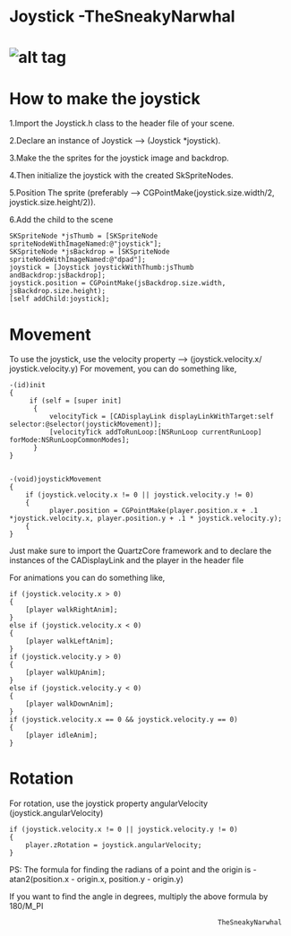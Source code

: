 Joystick -TheSneakyNarwhal
====================
![alt tag](https://raw.githubusercontent.com/TheSneakyNarwhal/SpriteKit-Joystick/master/pic.png)
====================
How to make the joystick
=====================

1.Import the Joystick.h class to the header file of your scene.

2.Declare an instance of Joystick --> (Joystick *joystick).

3.Make the the sprites for the joystick image and backdrop.

4.Then initialize the joystick with the created SkSpriteNodes.

5.Position The sprite (preferably --> CGPointMake(joystick.size.width/2, joystick.size.height/2)).

6.Add the child to the scene

    SKSpriteNode *jsThumb = [SKSpriteNode spriteNodeWithImageNamed:@"joystick"];
    SKSpriteNode *jsBackdrop = [SKSpriteNode spriteNodeWithImageNamed:@"dpad"];
    joystick = [Joystick joystickWithThumb:jsThumb andBackdrop:jsBackdrop];
    joystick.position = CGPointMake(jsBackdrop.size.width, jsBackdrop.size.height);
    [self addChild:joystick];
Movement
========

To use the joystick, use the velocity property --> (joystick.velocity.x/ joystick.velocity.y)
For movement, you can do something like,

    -(id)init
    {
         if (self = [super init]
          {
              velocityTick = [CADisplayLink displayLinkWithTarget:self selector:@selector(joystickMovement)];
              [velocityTick addToRunLoop:[NSRunLoop currentRunLoop] forMode:NSRunLoopCommonModes];
          }
    }


    -(void)joystickMovement
    {
        if (joystick.velocity.x != 0 || joystick.velocity.y != 0)
        {
              player.position = CGPointMake(player.position.x + .1 *joystick.velocity.x, player.position.y + .1 * joystick.velocity.y);
        {
    }

Just make sure to import the QuartzCore framework and to declare the instances of the CADisplayLink
and the player in the header file

For animations you can do something like,

    if (joystick.velocity.x > 0)
    {
        [player walkRightAnim];
    }
    else if (joystick.velocity.x < 0)
    {
        [player walkLeftAnim];
    }
    if (joystick.velocity.y > 0)
    {
        [player walkUpAnim];
    }
    else if (joystick.velocity.y < 0)
    {
        [player walkDownAnim];
    }
    if (joystick.velocity.x == 0 && joystick.velocity.y == 0)
    {
        [player idleAnim];
    }

                                                        
Rotation
========

For rotation, use the joystick property angularVelocity (joystick.angularVelocity)

    if (joystick.velocity.x != 0 || joystick.velocity.y != 0)
    {
        player.zRotation = joystick.angularVelocity;
    }
    
PS: The formula for finding the radians of a point and the origin is -atan2(position.x - origin.x, position.y - origin.y)

If you want to find the angle in degrees, multiply the above formula by 180/M_PI

                                                        TheSneakyNarwhal
